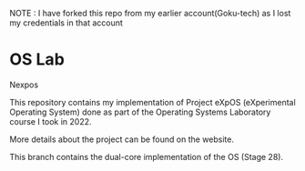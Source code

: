 NOTE : I have forked this repo from my earlier account(Goku-tech) as I lost my credentials in that account

# OS Lab

Nexpos

This repository contains my implementation of Project eXpOS (eXperimental Operating System) done as part of the Operating Systems Laboratory course I took in 2022.

More details about the project can be found on the website.

This branch contains the dual-core implementation of the OS (Stage 28).

